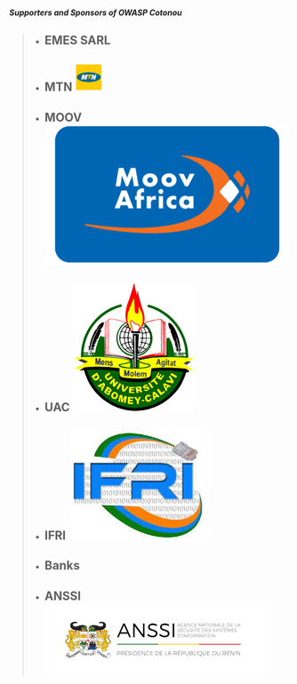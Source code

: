 #### *Supporters and Sponsors of OWASP Cotonou*

> * ## EMES SARL
> * ## MTN <img alt="mtn-logo" src="assets/images/mtn.jpeg" width="50px" height="50px">
> * ## MOOV ![moov](assets/images/moov.png)
> * ## UAC ![uac](assets/images/uac.png)
> * ## IFRI ![ifri](assets/images/ifri.jpeg)
> * ## Banks
> * ## ANSSI ![anssi](assets/images/anssi.png)
